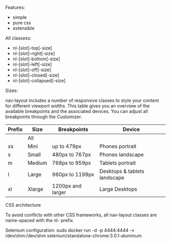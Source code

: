 Features: 

- simple 
- pure css 
- extensible   

All classess: 

- nl-\[slot\]-top\[-size\]
- nl-\[slot\]-right\[-size\]
- nl-\[slot\]-bottom\[-size\]
- nl-\[slot\]-left\[-size\]
- nl-\[slot\]-off\[-size\]
- nl-\[slot\]-closed\[-size\]
- nl-\[slot\]-collapsed\[-size\]

Sizes:

nav-layout includes a number of responsive classes to style your content for different viewport widths. This table gives you an overview of the available breakpoints and the associated devices. You can adjust all breakpoints through the Customizer.

|Prefix|Size	|Breakpoints	    |Device                        |
|------|--------|-------------------|------------------------------|
|      |All 	|                   |                              |
| xs   |Mini	|up to 479px	    |Phones portrait               |
| s    |Small	|480px to 767px	    |Phones landscape              |
| m    |Medium	|768px to 959px	    |Tablets portrait              |
| l    |Large	|960px to 1199px	|Desktops & tablets landscape  |
| xl   |Xlarge	|1200px and larger	|Large Desktops                |

CSS architecture

To avoid conflicts with other CSS frameworks, all nav-layout classes are name-spaced with the nl- prefix.

Selenium configuration:
sudo docker run -d -p 4444:4444 -v /dev/shm:/dev/shm selenium/standalone-chrome:3.0.1-aluminum
